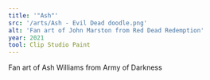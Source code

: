 ```yaml
---
title: '"Ash"'
src: '/arts/Ash - Evil Dead doodle.png'
alt: 'Fan art of John Marston from Red Dead Redemption'
year: 2021
tool: Clip Studio Paint
---
```


Fan art of Ash Williams from Army of Darkness